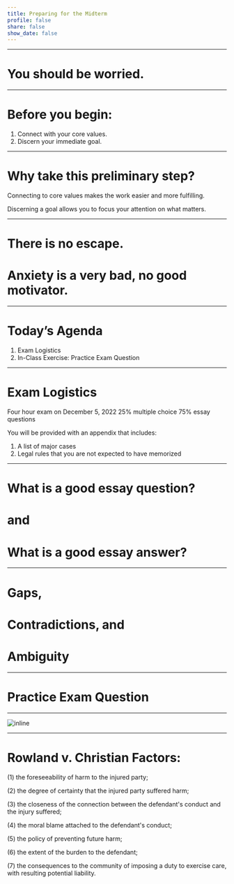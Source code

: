 ```yaml
---
title: Preparing for the Midterm
profile: false
share: false
show_date: false
---
```



---

# You should be worried.

---

# Before you begin:
1. Connect with your core values.
2. Discern your immediate goal.

---

# Why take this preliminary step?

Connecting to core values makes the work easier and more fulfilling.

Discerning a goal allows you to focus your attention on what matters.

---

# There is no escape.

# Anxiety is a very bad, no good motivator.

---

# Today’s Agenda

1. Exam Logistics 
2. In-Class Exercise: Practice Exam Question

---

# Exam Logistics

Four hour exam on December 5, 2022
    25% multiple choice
    75% essay questions

You will be provided with an appendix that includes:
   1. A list of major cases
   2. Legal rules that you are not expected to have memorized

---

# What is a good essay question?

# and

# What is a good essay answer?

---

# Gaps,
# Contradictions, and
# Ambiguity

---

# Practice Exam Question


---


![inline](images/duty-5.jpg)

---

# Rowland v. Christian Factors:

(1) the foreseeability of harm to the injured party;

(2) the degree of certainty that the injured party suffered harm;

(3) the closeness of the connection between the defendant's conduct and the injury suffered;

(4) the moral blame attached to the defendant's conduct;

(5) the policy of preventing future harm;

(6) the extent of the burden to the defendant;

(7) the consequences to the community of imposing a duty to exercise care, with resulting potential liability.

